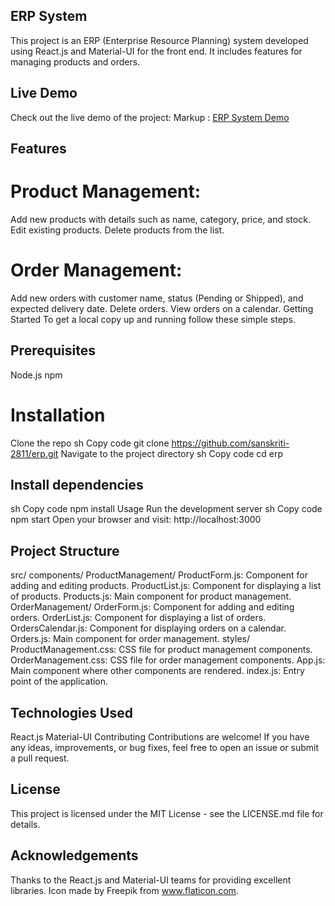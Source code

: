 ## ERP System

This project is an ERP (Enterprise Resource Planning) system developed using React.js and Material-UI for the front end. It includes features for managing products and orders.

## Live Demo
Check out the live demo of the project: Markup :  [ERP System Demo](https://65ef096772d16500082213b9--playful-buttercream-d8ec5a.netlify.app/) 
## Features
# Product Management:

Add new products with details such as name, category, price, and stock.
Edit existing products.
Delete products from the list.
# Order Management:

Add new orders with customer name, status (Pending or Shipped), and expected delivery date.
Delete orders.
View orders on a calendar.
Getting Started
To get a local copy up and running follow these simple steps.

## Prerequisites
Node.js
npm
# Installation
Clone the repo
sh
Copy code
git clone https://github.com/sanskriti-2811/erp.git
Navigate to the project directory
sh
Copy code
cd erp
## Install dependencies
sh
Copy code
npm install
Usage
Run the development server
sh
Copy code
npm start
Open your browser and visit: http://localhost:3000
## Project Structure
src/
components/
ProductManagement/
ProductForm.js: Component for adding and editing products.
ProductList.js: Component for displaying a list of products.
Products.js: Main component for product management.
OrderManagement/
OrderForm.js: Component for adding and editing orders.
OrderList.js: Component for displaying a list of orders.
OrdersCalendar.js: Component for displaying orders on a calendar.
Orders.js: Main component for order management.
styles/
ProductManagement.css: CSS file for product management components.
OrderManagement.css: CSS file for order management components.
App.js: Main component where other components are rendered.
index.js: Entry point of the application.
## Technologies Used
React.js
Material-UI
Contributing
Contributions are welcome! If you have any ideas, improvements, or bug fixes, feel free to open an issue or submit a pull request.

## License
This project is licensed under the MIT License - see the LICENSE.md file for details.

## Acknowledgements
Thanks to the React.js and Material-UI teams for providing excellent libraries.
Icon made by Freepik from www.flaticon.com.
